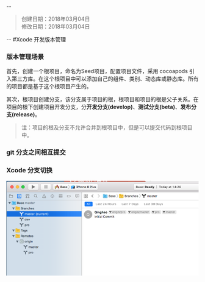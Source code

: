 --
> 创建日期：2018年03月04日  
> 修改日期：2018年03月04日  

--
#Xcode 开发版本管理


### 版本管理场景

首先，创建一个根项目，命名为Seed项目，配置项目文件，采用 cocoapods 引入第三方库。在这个根项目中可以添加自己的组件、类别、动态库或静态库。所有的项目都是基于这个根项目产生的。

其次，根项目创建分支，该分支属于项目的根，根项目和项目的根是父子关系。在项目的根下创建项目开发分支，分**开发分支(develop)**、**测试分支(beta)**、**发布分支(release)**。

> 注：项目的根及分支不允许合并到根项目中，但是可以提交代码到根项目中。

### git 分支之间相互提交




### Xcode 分支切换

![](2018030400.png)

